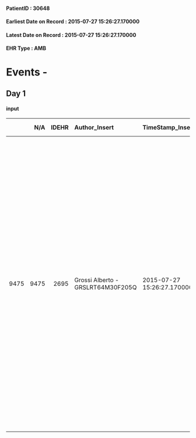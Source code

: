 
#### PatientID : 30648
#### Earliest Date on Record : 2015-07-27 15:26:27.170000
#### Latest Date on Record : 2015-07-27 15:26:27.170000
#### EHR Type : AMB

# Events - 

## Day 1

#### input
|      |    N/A |   IDEHR | Author_Insert                     | TimeStamp_Insert           | EHRType   |   PatientID |   IDDigitalSignDocument | persone_vicine   |   Unnamed: 0_x.1 |   IDANAMNESI_SOCIALE | Patient   | FamigliaAltro   | Paziente_T   | FamigliaAltro_T   |   Non_Rilevabile_x.1 | Note_Non_Rilevabile_x.1   | opt_Problemi   | Note_I                                                                                                                                                                                                                                                                                                                                                                                                                                                                                                                                                                                                                                                                                                                                                                                          | chk_contr_sintomi   | chk_competenza                                 | opt_paziente_a   | opt_famiglia_a      | opt_adeguatezza   | opt_paziente_solo   | ds_note_con                                                                                                                                                   | opt_presente_assente   | Presenza_minori   | Caregiver_principale   | opt_capacita     | ds_familiari_coinv   | opt_necessario   | opt_presente   | opt_risorse_ec   | opt_paziente_psi   | opt_Ins_vol   | opt_paziente_ad   | opt_caregiver_ad   | opt_esenzione   | opt_inv_civile   |   invalidita_perc | ds_codice_es   | Needs                             | Domestic partnership   | Fragility                    | opt_disponibilita_f   | opt_indennita_acc   | opt_famiglia_psi   | opt_disponibilit_paz   |
|-----:|-------:|--------:|:----------------------------------|:---------------------------|:----------|------------:|------------------------:|:-----------------|-----------------:|---------------------:|:----------|:----------------|:-------------|:------------------|---------------------:|:--------------------------|:---------------|:------------------------------------------------------------------------------------------------------------------------------------------------------------------------------------------------------------------------------------------------------------------------------------------------------------------------------------------------------------------------------------------------------------------------------------------------------------------------------------------------------------------------------------------------------------------------------------------------------------------------------------------------------------------------------------------------------------------------------------------------------------------------------------------------|:--------------------|:-----------------------------------------------|:-----------------|:--------------------|:------------------|:--------------------|:--------------------------------------------------------------------------------------------------------------------------------------------------------------|:-----------------------|:------------------|:-----------------------|:-----------------|:---------------------|:-----------------|:---------------|:-----------------|:-------------------|:--------------|:------------------|:-------------------|:----------------|:-----------------|------------------:|:---------------|:----------------------------------|:-----------------------|:-----------------------------|:----------------------|:--------------------|:-------------------|:-----------------------|
| 9475 |   9475 |    2695 | Grossi Alberto - GRSLRT64M30F205Q | 2015-07-27 15:26:27.170000 | AMB       |       30648 |                  109633 | N/A              |             1174 |                  768 | Si#1      | Si#1            | No#0         | No#0              |                    0 | NR                        | No#0           | Pz non oncologica,con gravi patologie di base (BPCO,cirrosi epatica HCV),in peggioramento progressivo,con difficolt√† agli spostamenti,sintomatica per cachessia con grave denutrimento. La figlia Chiara,pur essendo informata del peggioramento progressivo della situazione ,non sembra avere una consapevolezza di terminalit√† e,nonostante la situazione familiare contrassegnata da fragilit√† per la presenza del care giver malato di Parkinson,tende ad assecondare il desiderio della mamma di ritornare a casa ,con rifiuto della soluzione hospice/RSA. 27/07/'15: vista la necessit√† di sollevare il padre dal carico dell'assistenza e di garantire una migliore organizzazione dell'assistenza a domicilio, la figlia si √® convinta circa il ricovero in hospice della madre. | controllo sintomi#0 | competenza/capacit√† assistenziale caregiver#0 | Indefinite#2     | Sovradimensionate#0 | Da valutare#2     | No#0                | La pz vive con il marito Alvaro di aa 73,affetto da Parkinson lieve/medio,in cura al Don Gnocchi.Due figli fuori casa,entrambi cgt ed in attivit√† lavorativa | Presente#1             | No#0              | daughter Chiara        | Incrementabile#1 | entrambi i figli     | Si#1             | No#0           | Da valutare#2    | Si#1               | No#0          | Parziale#1        | Totale#2           | Si#1            | Si#1             |                70 | IC21           | Clinici#0;Sociali#1;Psicologici#2 | Coniuge/Convivente#0   | sovraccarico assistenziale#4 | Si#1                  | No#0                | No#0               | No#0                   |



